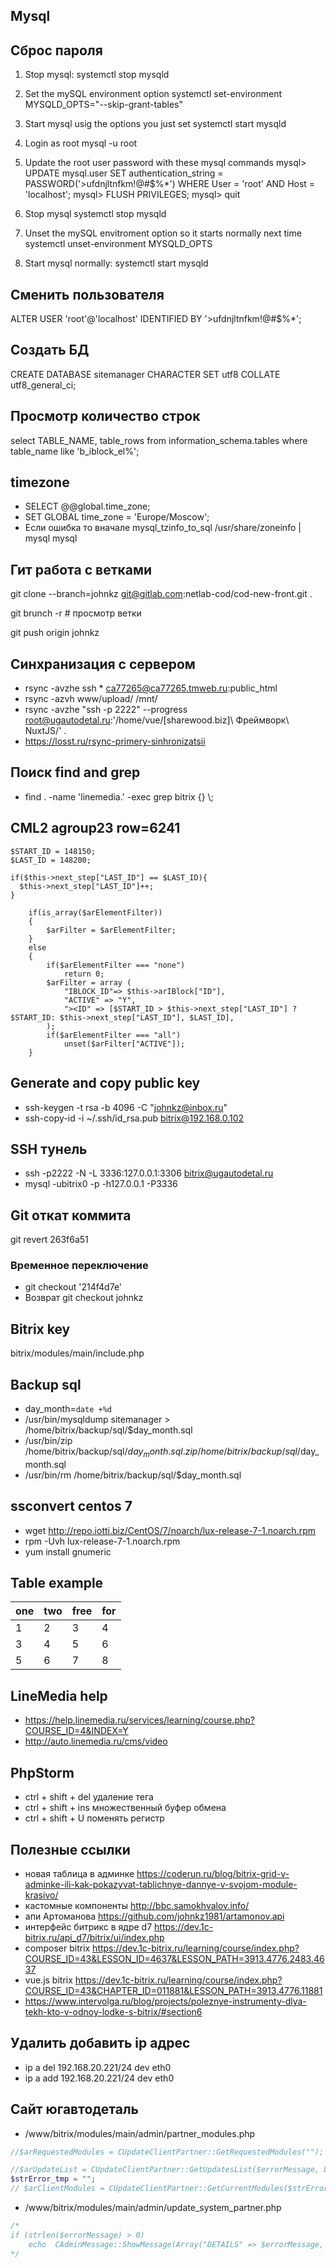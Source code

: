 ## Mysql
## Сброс пароля 
1. Stop mysql:
systemctl stop mysqld

2. Set the mySQL environment option 
systemctl set-environment MYSQLD_OPTS="--skip-grant-tables"

3. Start mysql usig the options you just set
systemctl start mysqld

4. Login as root
mysql -u root

5. Update the root user password with these mysql commands
mysql> UPDATE mysql.user SET authentication_string = PASSWORD('>ufdnjltnfkm!@#$%*') WHERE User = 'root' AND Host = 'localhost';
mysql> FLUSH PRIVILEGES;
mysql> quit

6. Stop mysql
systemctl stop mysqld

7. Unset the mySQL envitroment option so it starts normally next time
systemctl unset-environment MYSQLD_OPTS

8. Start mysql normally:
systemctl start mysqld

## Сменить пользователя
ALTER USER 'root'@'localhost' IDENTIFIED BY '>ufdnjltnfkm!@#$%*';

## Создать БД
CREATE DATABASE sitemanager CHARACTER SET utf8 COLLATE utf8_general_ci;

## Просмотр количество строк
select TABLE_NAME, table_rows from information_schema.tables where table_name like 'b_iblock_el%';

## timezone
* SELECT @@global.time_zone;
* SET GLOBAL time_zone = 'Europe/Moscow';
* Если ошибка то вначале  mysql_tzinfo_to_sql /usr/share/zoneinfo | mysql mysql

## Гит работа с ветками
git clone --branch=johnkz git@gitlab.com:netlab-cod/cod-new-front.git .

git brunch -r # просмотр ветки

git push origin johnkz

## Синхранизация с сервером
* rsync -avzhe ssh * ca77265@ca77265.tmweb.ru:public_html
* rsync -azvh www/upload/ /mnt/
* rsync -avzhe "ssh -p 2222" --progress root@ugautodetal.ru:'/home/vue/\[sharewood.biz\]\ Фреймворк\ NuxtJS/' .
* https://losst.ru/rsync-primery-sinhronizatsii

## Поиск find and grep
*  find . -name 'linemedia.' -exec grep bitrix {} \\;

## CML2 agroup23 row=6241

    $START_ID = 148150;
    $LAST_ID = 148200;

    if($this->next_step["LAST_ID"] == $LAST_ID){
      $this->next_step["LAST_ID"]++;
    }

		if(is_array($arElementFilter))
		{
			$arFilter = $arElementFilter;
		}
		else
		{
			if($arElementFilter === "none")
				return 0;
			$arFilter = array (
				"IBLOCK_ID"=> $this->arIBlock["ID"],
				"ACTIVE" => "Y",
				"><ID" => [$START_ID > $this->next_step["LAST_ID"] ? $START_ID: $this->next_step["LAST_ID"], $LAST_ID],
			);
			if($arElementFilter === "all")
				unset($arFilter["ACTIVE"]);
		}

## Generate and copy public key
* ssh-keygen -t rsa -b 4096 -C "johnkz@inbox.ru"
* ssh-copy-id -i ~/.ssh/id_rsa.pub bitrix@192.168.0.102
## SSH тунель
* ssh -p2222 -N -L 3336:127.0.0.1:3306 bitrix@ugautodetal.ru
* mysql -ubitrix0 -p -h127.0.0.1 -P3336


## Git откат коммита 
git revert 263f6a51
 ### Временное переключение
* git checkout '214f4d7e'
* Возврат git checkout johnkz 
## Bitrix key
 bitrix/modules/main/include.php
## Backup sql
* day_month=`date +%d`
* /usr/bin/mysqldump sitemanager > /home/bitrix/backup/sql/$day_month.sql
* /usr/bin/zip /home/bitrix/backup/sql/$day_month.sql.zip /home/bitrix/backup/sql/$day_month.sql
* /usr/bin/rm /home/bitrix/backup/sql/$day_month.sql
## ssconvert centos 7
* wget http://repo.iotti.biz/CentOS/7/noarch/lux-release-7-1.noarch.rpm
* rpm -Uvh lux-release-7-1.noarch.rpm 
* yum install gnumeric

## Table example
one|two|free|for
---|---|---|---
1  | 2 | 3 | 4
3  | 4 | 5 | 6
5  | 6 | 7 | 8
 
## LineMedia help
* https://help.linemedia.ru/services/learning/course.php?COURSE_ID=4&INDEX=Y
* http://auto.linemedia.ru/cms/video
## PhpStorm
* ctrl + shift + del удаление тега
* ctrl + shift + ins множественный буфер обмена
* ctrl + shift + U поменять регистр
## Полезные ссылки 
* новая таблица в админке https://coderun.ru/blog/bitrix-grid-v-adminke-ili-kak-pokazyvat-tablichnye-dannye-v-svojom-module-krasivo/
* кастомные компоненты http://bbc.samokhvalov.info/
* апи Артоманова https://github.com/johnkz1981/artamonov.api
* интерфейс битрикс в ядре d7 https://dev.1c-bitrix.ru/api_d7/bitrix/ui/index.php
* composer bitrix https://dev.1c-bitrix.ru/learning/course/index.php?COURSE_ID=43&LESSON_ID=4637&LESSON_PATH=3913.4776.2483.4637
* vue.js bitrix https://dev.1c-bitrix.ru/learning/course/index.php?COURSE_ID=43&CHAPTER_ID=011881&LESSON_PATH=3913.4776.11881
* https://www.intervolga.ru/blog/projects/poleznye-instrumenty-dlya-tekh-kto-v-odnoy-lodke-s-bitrix/#section6

## Удалить добавить ip адрес
* ip a del 192.168.20.221/24 dev eth0
* ip a add 192.168.20.221/24 dev eth0
## Сайт югавтодеталь
* /www/bitrix/modules/main/admin/partner_modules.php
```php
//$arRequestedModules = CUpdateClientPartner::GetRequestedModules("");

//$arUpdateList = CUpdateClientPartner::GetUpdatesList($errorMessage, LANG, $stableVersionsOnly, $arRequestedModules, Array("fullmoduleinfo" => "Y"));
$strError_tmp = "";
// $arClientModules = CUpdateClientPartner::GetCurrentModules($strError_tmp);
```
* /www/bitrix/modules/main/admin/update_system_partner.php
```php
/*
if (strlen($errorMessage) > 0)
	echo  CAdminMessage::ShowMessage(Array("DETAILS" => $errorMessage, "TYPE" => "ERROR", "MESSAGE" => GetMessage("SUP_ERROR"), "HTML" => true));
*/
```



